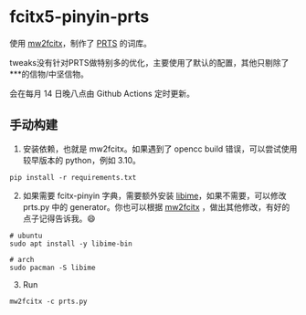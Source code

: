 # fcitx5-pinyin-prts

使用 [mw2fcitx](https://github.com/outloudvi/mw2fcitx)，制作了 [PRTS](https://prts.wiki/) 的词库。

tweaks没有针对PRTS做特别多的优化，主要使用了默认的配置，其他只剔除了***的信物/中坚信物。

会在每月 14 日晚八点由 Github Actions 定时更新。

## 手动构建

1. 安装依赖，也就是 mw2fcitx。如果遇到了 opencc build 错误，可以尝试使用较早版本的 python，例如 3.10。

```shell
pip install -r requirements.txt
```

2. 如果需要 fcitx-pinyin 字典，需要额外安装 [libime](https://github.com/fcitx/libime)，如果不需要，可以修改 prts.py 中的 generator。你也可以根据 [mw2fcitx](https://github.com/outloudvi/mw2fcitx) ，做出其他修改，有好的点子记得告诉我。😄

```shell
# ubuntu
sudo apt install -y libime-bin

# arch
sudo pacman -S libime
```

3. Run

```shell
mw2fcitx -c prts.py
```
